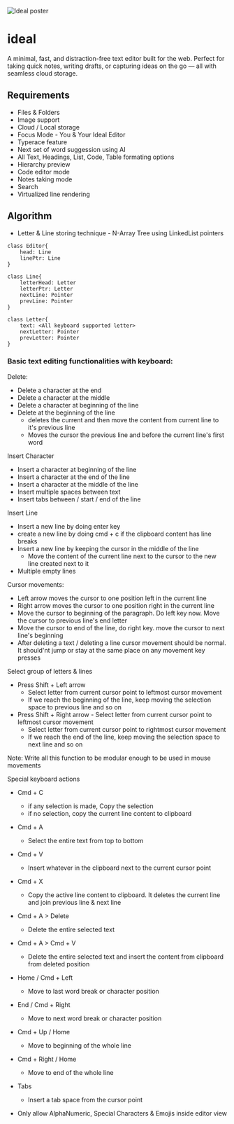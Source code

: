 ![Ideal poster](https://github.com/gokulcodes/ideal-web/blob/main/public/poster.png?raw=true)

# ideal

A minimal, fast, and distraction-free text editor built for the web. Perfect for taking quick notes, writing drafts, or capturing ideas on the go — all with seamless cloud storage.

## Requirements

- Files & Folders
- Image support
- Cloud / Local storage
- Focus Mode - You & Your Ideal Editor
- Typerace feature
- Next set of word suggession using AI
- All Text, Headings, List, Code, Table formating options
- Hierarchy preview
- Code editor mode
- Notes taking mode
- Search
- Virtualized line rendering

## Algorithm

- Letter & Line storing technique - N-Array Tree using LinkedList pointers

```
class Editor{
    head: Line
    linePtr: Line
}

class Line{
    letterHead: Letter
    letterPtr: Letter
    nextLine: Pointer
    prevLine: Pointer
}

class Letter{
    text: <All keyboard supported letter>
    nextLetter: Pointer
    prevLetter: Pointer
}
```

### Basic text editing functionalities with keyboard:

Delete:

- Delete a character at the end
- Delete a character at the middle
- Delete a character at beginning of the line
- Delete at the beginning of the line
    - deletes the current and then move the content from current line to it's previous line
    - Moves the cursor the previous line and before the current line's first word

Insert Character

- Insert a character at beginning of the line
- Insert a character at the end of the line
- Insert a character at the middle of the line
- Insert multiple spaces between text
- Insert tabs between / start / end of the line

Insert Line

- Insert a new line by doing enter key
- create a new line by doing cmd + c if the clipboard content has line breaks
- Insert a new line by keeping the cursor in the middle of the line
    - Move the content of the current line next to the cursor to the new line created next to it
- Multiple empty lines

Cursor movements:

- Left arrow moves the cursor to one position left in the current line
- Right arrow moves the cursor to one position right in the current line
- Move the cursor to beginning of the paragraph. Do left key now. Move the cursor to previous line's end letter
- Move the cursor to end of the line, do right key. move the cursor to next line's beginning
- After deleting a text / deleting a line cursor movement should be normal. It should'nt jump or stay at the same place on any movement key presses

Select group of letters & lines

- Press Shift + Left arrow
    - Select letter from current cursor point to leftmost cursor movement
    - If we reach the beginning of the line, keep moving the selection space to previous line and so on
- Press Shift + Right arrow - Select letter from current cursor point to leftmost cursor movement
    - Select letter from current cursor point to rightmost cursor movement
    - If we reach the end of the line, keep moving the selection space to next line and so on

Note: Write all this function to be modular enough to be used in mouse movements

Special keyboard actions

- Cmd + C
    - if any selection is made, Copy the selection
    - if no selection, copy the current line content to clipboard
- Cmd + A
    - Select the entire text from top to bottom
- Cmd + V
    - Insert whatever in the clipboard next to the current cursor point
- Cmd + X
    - Copy the active line content to clipboard. It deletes the current line and join previous line & next line
- Cmd + A > Delete
    - Delete the entire selected text
- Cmd + A > Cmd + V
    - Delete the entire selected text and insert the content from clipboard from deleted position
- Home / Cmd + Left
    - Move to last word break or character position
- End / Cmd + Right
    - Move to next word break or character position
- Cmd + Up / Home
    - Move to beginning of the whole line
- Cmd + Right / Home
    - Move to end of the whole line
- Tabs

    - Insert a tab space from the cursor point

- Only allow AlphaNumeric, Special Characters & Emojis inside editor view
